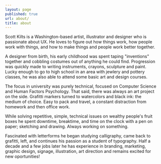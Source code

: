 ```yaml
---
layout: page
published: true
url: about/
title: about
---
```

Scott Kilts is a Washington-based artist, illustrator and designer who is passionate about UX. He loves to figure out how things work, how people work with things, and how to make things and people work better together.

A designer from birth, his early childhood was spent taping "inventions" together and cobbling costumes out of anything he could find. Progression was quickly made to writing instruments, crayons, sculpture and paint. Lucky enough to go to high school in an area with jewlery and pottery classes, he was also able to attend some basic art and design courses. 

The focus in university was purely technical, focused on Computer Science and Human Factors Psychology. That said, there was always an art project on the side. Grafitti markers turned to watercolors and black ink: the medium of choice. Easy to pack and travel, a constant distraction from homework and then office work.

While solving repetitive, simple, technical issues on wealthy people's fruit boxes he spent downtime, breaktime, and time on the clock with a pen on paper; sketching and drawing. Always working on something. 

Fascinated with letterforms he began studying calligraphy, came back to grafitti, left, and continues his passion as a student of typography. Half a decade and a few jobs later he has experience in branding, marketing, graphic design, signage, illustration, art direction and remains excited for new oportunities!
